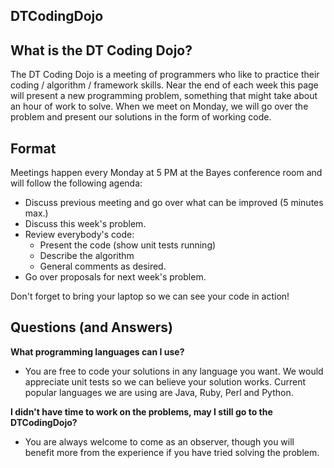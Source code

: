DTCodingDojo
-----------------------

## What is the DT Coding Dojo?

The DT Coding Dojo is a meeting of programmers who like to practice their coding / algorithm / framework skills. Near the end of each week this page will present a new programming problem, something that might take about an hour of work to solve. When we meet on Monday, we will go over the problem and present our solutions in the form of working code.

## Format

Meetings happen every Monday at 5 PM at the Bayes conference room and will follow the following agenda:

  - Discuss previous meeting and go over what can be improved (5 minutes max.)
  - Discuss this week's problem.
  - Review everybody's code:
      - Present the code (show unit tests running)
      - Describe the algorithm
      - General comments as desired. 
  - Go over proposals for next week's problem. 

Don't forget to bring your laptop so we can see your code in action!

## Questions (and Answers)

__What programming languages can I use?__

  - You are free to code your solutions in any language you want. We would appreciate unit tests so we can believe your solution works. Current popular languages we are using are Java, Ruby, Perl and Python.

__I didn't have time to work on the problems, may I still go to the DTCodingDojo?__ 

  - You are always welcome to come as an observer, though you will benefit more from the experience if you have tried solving the problem. 
